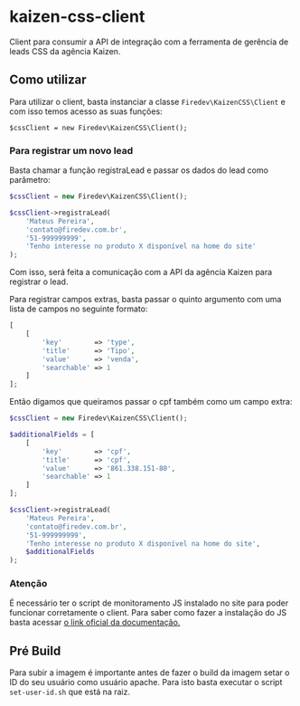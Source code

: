 # kaizen-css-client
Client para consumir a API de integração com a ferramenta de gerência de leads 
CSS da agência Kaizen.

## Como utilizar
Para utilizar o client, basta instanciar a classe `Firedev\KaizenCSS\Client`
e com isso temos acesso as suas funções:

`$cssClient = new Firedev\KaizenCSS\Client();`

### Para registrar um novo lead

Basta chamar a função registraLead e passar os dados do lead como parâmetro:

```php
$cssClient = new Firedev\KaizenCSS\Client();

$cssClient->registraLead(
    'Mateus Pereira',
    'contato@firedev.com.br',
    '51-999999999',
    'Tenho interesse no produto X disponível na home do site'
);
```

Com isso, será feita a comunicação com a API da agência Kaizen 
para registrar o lead.

Para registrar campos extras, basta passar o quinto argumento com uma lista
de campos no seguinte formato:
```php
[
    [
        'key'        => 'type',
        'title'      => 'Tipo',
        'value'      => 'venda',
        'searchable' => 1
    ]
];
```

Então digamos que queiramos passar o cpf também como um campo extra:

```php
$cssClient = new Firedev\KaizenCSS\Client();

$additionalFields = [
    [
        'key'        => 'cpf',
        'title'      => 'cpf',
        'value'      => '861.338.151-80',
        'searchable' => 1
    ]
];

$cssClient->registraLead(
    'Mateus Pereira',
    'contato@firedev.com.br',
    '51-999999999',
    'Tenho interesse no produto X disponível na home do site',
    $additionalFields
);
```

### Atenção

É necessário ter o script de monitoramento JS instalado no site para poder 
funcionar corretamente o client. Para saber como fazer a instalação do JS
basta acessar [o link oficial da documentação.](https://apikaizen.docs.apiary.io/#introduction/client-side-(javascript))

## Pré Build

Para subir a imagem é importante antes de fazer o build da imagem setar o ID 
do seu usuário como usuário apache. Para isto basta executar o script
`set-user-id.sh` que está na raiz.